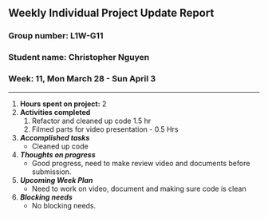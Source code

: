 ## Weekly Individual Project Update Report
### Group number: L1W-G11
### Student name: Christopher Nguyen
### Week: 11, Mon March 28 - Sun April 3
___
1. **Hours spent on project:**
   2
2. **Activities completed**
   1. Refactor and cleaned up code 1.5 hr
   2. Filmed parts for video presentation - 0.5 Hrs
3. ***Accomplished tasks***
   - Cleaned up code 
4. ***Thoughts on progress***
   - Good progress, need to make review video and documents before submission.
5. ***Upcoming Week Plan***
   - Need to work on video, document and making sure code is clean
6. ***Blocking needs***
   - No blocking needs.

